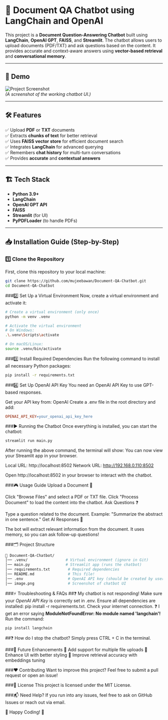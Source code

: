 # 📄 Document QA Chatbot using LangChain and OpenAI

This project is a **Document Question-Answering Chatbot** built using **LangChain**, **OpenAI GPT**, **FAISS**, and **Streamlit**. The chatbot allows users to upload documents (PDF/TXT) and ask questions based on the content. It provides accurate and context-aware answers using **vector-based retrieval** and **conversational memory**.

---

## 🚀 Demo
![Project Screenshot](./image.png)  
*(A screenshot of the working chatbot UI.)*

---

## 🛠 Features
✅ Upload **PDF** or **TXT** documents  
✅ Extracts **chunks of text** for better retrieval  
✅ Uses **FAISS vector store** for efficient document search  
✅ Integrates **LangChain** for advanced querying  
✅ Remembers **chat history** for multi-turn conversations  
✅ Provides **accurate** and **contextual answers**  

---

## 🏗 Tech Stack
- **Python 3.9+**
- **LangChain**
- **OpenAI GPT API**
- **FAISS**
- **Streamlit** (for UI)
- **PyPDFLoader** (to handle PDFs)

---

## 📥 Installation Guide (Step-by-Step)

### 1️⃣ Clone the Repository
First, clone this repository to your local machine:
```bash
git clone https://github.com/mujeebawan/Document-QA-Chatbot.git
cd Document-QA-Chatbot
```
###2️⃣ Set Up a Virtual Environment
Now, create a virtual environment and activate it:

```bash
# Create a virtual environment (only once)
python -m venv .venv  

# Activate the virtual environment
# On Windows:
.\.venv\Scripts\activate

# On macOS/Linux:
source .venv/bin/activate
```
###3️⃣ Install Required Dependencies
Run the following command to install all necessary Python packages:
```bash
pip install -r requirements.txt
```

###4️⃣ Set Up OpenAI API Key
You need an OpenAI API Key to use GPT-based responses.

Get your API key from: OpenAI
Create a .env file in the root directory and add:

```makefile
OPENAI_API_KEY=your_openai_api_key_here

```

###▶️ Running the Chatbot
Once everything is installed, you can start the chatbot:
```bash
streamlit run main.py
```

After running the above command, the terminal will show:
You can now view your Streamlit app in your browser.

  Local URL: http://localhost:8502
  Network URL: http://192.168.0.110:8502

Open http://localhost:8502 in your browser to interact with the chatbot.

###🎮 Usage Guide
Upload a Document 📂

Click "Browse Files" and select a PDF or TXT file.
Click "Process Document" to load the content into the chatbot.
Ask Questions ❓

Type a question related to the document.
Example: "Summarize the abstract in one sentence."
Get AI Responses 🤖

The bot will extract relevant information from the document.
It uses memory, so you can ask follow-up questions!

###🗂 Project Structure
```bash
📂 Document-QA-Chatbot/
│── .venv/                 # Virtual environment (ignore in Git)
│── main.py                # Streamlit app (runs the chatbot)
│── requirements.txt        # Required dependencies
│── README.md               # This file!
│── .env                    # OpenAI API key (should be created by user)
│── image.png               # Screenshot of chatbot UI

```

###⚡ Troubleshooting & FAQs
##❓ My chatbot is not responding!
Make sure your *OpenAI API Key* is correctly set in .env.
Ensure all dependencies are installed: pip install -r requirements.txt.
Check your internet connection.
❓ I get an error saying **ModuleNotFoundError: No module named 'langchain'!**
Run the command:
```bash
pip install langchain
```
##❓ How do I stop the chatbot?
Simply press CTRL + C in the terminal.

###📌 Future Enhancements
🔹 Add support for multiple file uploads
🔹 Enhance UI with better styling
🔹 Improve retrieval accuracy with embeddings tuning

###❤️ Contributing
Want to improve this project? Feel free to submit a pull request or open an issue!

###📜 License
This project is licensed under the MIT License.

###📬 Need Help?
If you run into any issues, feel free to ask on GitHub Issues or reach out via email.

📌 Happy Coding! 🎉
